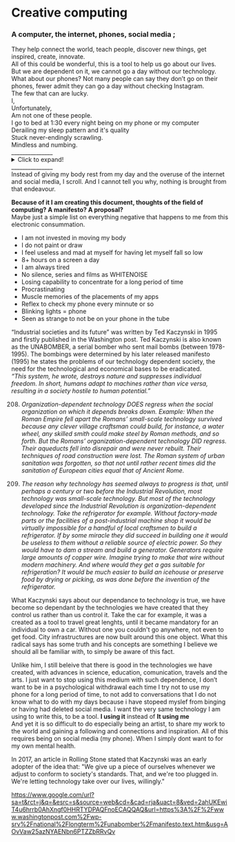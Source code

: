 # Creative computing
 
  <h3> A computer, the internet, phones, social media ;</h3> 
They help connect the world, teach people, discover new things, get inspired, create, innovate.<br>
All of this could be wonderful, this is a tool to help us go about our lives.<br>
But we are dependent on it, we cannot go a day without our technology.<br>
What about our phones? Not many people can say they don’t go on their phones, fewer admit they can go a day without checking Instagram. <br>
The few that can are lucky.<br>
I,<br>
Unfortunately, <br>
Am not one of these people.<br>
I go to bed at 1:30 every night being on my phone or my computer<br>
Derailing my sleep pattern and it's quality<br>
Stuck never-endingly scrawling.<br>
Mindless and numbing.<br>
_______________
<details>
  <summary>Click to expand!</summary>
  <img width="293" alt="Screenshot 2021-11-26 at 10 35 05" src="https://user-images.githubusercontent.com/94904963/143569091-3c21f6ea-6fb3-4e9d-bd62-3ceb4c7a07f7.png">
</details>
_______________ <br>
Instead of giving my body rest from my day and the overuse of the internet and social media, I scroll. And I cannot tell you why, nothing is brought from that endeavour.<br>

**Because of it I am creating this document, thoughts of the field of computing? A manifesto? A proposal?**<br>
Maybe just a simple list on everything negative that happens to me from this electronic consummation.<br>
- I am not invested in moving my body
- I do not paint or draw
- I feel useless and mad at myself for having let myself fall so low
- 8+ hours on a screen a day
- I am always tired
- No silence, series and films as WHITENOISE
- Losing capability to concentrate for a long period of time
- Procrastinating
- Muscle memories of the placements of my apps
- Reflex to check my phone every minnute or so
- Blinking lights = phone
- Seen as strange to not be on your phone in the tube

 
“Industrial societies and its future” was written by Ted Kaczynski in 1995 and firstly published in the Washington post. Ted Kaczynski is also known as the UNABOMBER, a serial bomber who sent mail bombs (between 1978-1995). The bombings were determined by his later released manifesto (1995) he states the problems of our technology dependent society, the need for the technological and economical bases to be eradicated. <br>
*“This system, he wrote, destroys nature and suppresses individual freedom. In short, humans adapt to machines rather than vice versa, resulting in a society hostile to human potential.”*

208. *Organization-dependent technology DOES regress when the social organization on which it depends breaks down. Example: When the Roman Empire fell apart the Romans’ small-scale technology survived because any clever village craftsman could build, for instance, a water wheel, any skilled smith could make steel by Roman methods, and so forth. But the Romans’ organization-dependent technology DID regress. Their aqueducts fell into disrepair and were never rebuilt. Their techniques of road construction were lost. The Roman system of urban sanitation was forgotten, so that not until rather recent times did the sanitation of European cities equal that of Ancient Rome.*

209. *The reason why technology has seemed always to progress is that, until perhaps a century or two before the Industrial Revolution, most technology was small-scale technology. But most of the technology developed since the Industrial Revolution is organization-dependent technology. Take the refrigerator for example. Without factory-made parts or the facilities of a post-industrial machine shop it would be virtually impossible for a handful of local craftsmen to build a refrigerator. If by some miracle they did succeed in building one it would be useless to them without a reliable source of electric power. So they would have to dam a stream and build a generator. Generators require large amounts of copper wire. Imagine trying to make that wire without modern machinery. And where would they get a gas suitable for refrigeration? It would be much easier to build an icehouse or preserve food by drying or picking, as was done before the invention of the refrigerator.*

What Kaczynski says about our dependance to technology is true, we have become so dependant by the technologies we have created that they control us rather than us control it. Take the car for example, it was a created as a tool to travel great lenghts, until it became mandatory for an individual to own a car. Without one you couldn't go anywhere, not even to get food. City infrastructures are now built around this one object. What this radical says has some truth and his concepts are something I believe we should all be familiar with, to simply be aware of this fact. <br>

Unlike him, I still beleive that there is good in the technologies we have created, with advances in science, education, comunication, travels and the arts. I just want to stop using this medium with such dependence, I don’t want to be in a psychological withdrawal each time I try not to use my phone for a long period of time, to not add to conversations that I do not know what to do with my days because i have stopeed myslef from binging or having had deleted social media. I want the very same technology I am using to write this, to be a tool. **I using it** instead of **It using me** <br>
And yet it is so difficult to do especially being an artist, to share my work to the world and gaining a following and connections and inspiration. All of this requires being on social media (my phone). When I simply dont want to for my own mental health.

In 2017, an article in Rolling Stone stated that Kaczynski was an early adopter of the idea that:  "We give up a piece of ourselves whenever we adjust to conform to society's standards. That, and we're too plugged in. We're letting technology take over our lives, willingly."

https://www.google.com/url?sa=t&rct=j&q=&esrc=s&source=web&cd=&cad=rja&uact=8&ved=2ahUKEwiT4u6hrrb0AhXngf0HHRTYDPAQFnoECAQQAQ&url=https%3A%2F%2Fwww.washingtonpost.com%2Fwp-srv%2Fnational%2Flongterm%2Funabomber%2Fmanifesto.text.htm&usg=AOvVaw25azNYAENbn6PTZZbRRvQv 
